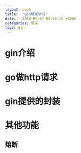 ```yaml
---
layout: post
title:  "gin框架学习"
date:   2018-09-07 00:56:18 +0800
categories: 框架
tags: gin
---
```


# gin介绍
# go做http请求
# gin提供的封装
# 其他功能
## 熔断
